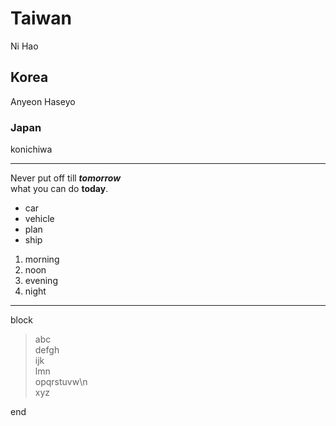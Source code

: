 # Taiwan
Ni Hao
## Korea
Anyeon Haseyo
### Japan
konichiwa
******************
Never put off till ***tomorrow***  
what you can do **today**.
- car
- vehicle
- plan
- ship
1. morning
2. noon
3. evening
4. night
**********************
block
>abc  
>defgh  
>ijk  
>lmn  
opqrstuvw\n  
xyz

end
